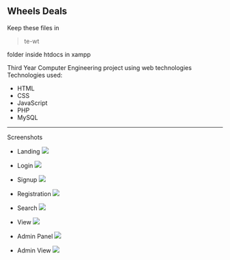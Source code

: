 **Wheels Deals**
----------


Keep these files in 

> te-wt

 folder inside htdocs in xampp

Third Year Computer Engineering project using web technologies 
Technologies used:
- HTML
- CSS
- JavaScript
- PHP
- MySQL

----------


Screenshots

 - Landing
 ![](http://imgur.com/d2ff75b3-d128-e746-94f5-b083ac896cb2)

- Login
![]({{site.baseurl}}/http://i.imgur.com/bg3Il5g.png)

- Signup
![]({{site.baseurl}}/http://i.imgur.com/A8epzUf.png)

- Registration
![]({{site.baseurl}}/http://i.imgur.com/z7HkLXf.png)

- Search
![]({{site.baseurl}}/http://i.imgur.com/tmwBHPq.png)

- View
![]({{site.baseurl}}/http://i.imgur.com/9XnV1Xr.png)

- Admin Panel
![]({{site.baseurl}}/http://i.imgur.com/JeagkSV.png)

- Admin View
![]({{site.baseurl}}/http://i.imgur.com/y2cqpeO.png)


